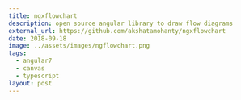```yaml
---
title: ngxflowchart
description: open source angular library to draw flow diagrams
external_url: https://github.com/akshatamohanty/ngxflowchart
date: 2018-09-18
image: ../assets/images/ngflowchart.png
tags:
  - angular7
  - canvas
  - typescript
layout: post
---
```

